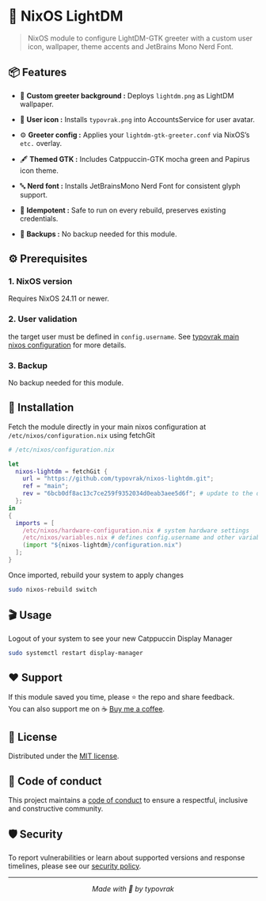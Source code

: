 # 🔐 NixOS LightDM

> NixOS module to configure LightDM-GTK greeter with a custom user icon, wallpaper, theme accents and JetBrains Mono Nerd Font.

## 📦 Features

- 🎨 **Custom greeter background :** Deploys ```lightdm.png``` as LightDM wallpaper.

- 👤 **User icon :** Installs ```typovrak.png``` into AccountsService for user avatar.

- ⚙️ **Greeter config :** Applies your ```lightdm-gtk-greeter.conf``` via NixOS’s ```etc.``` overlay.

- 🖋️ **Themed GTK :** Includes Catppuccin-GTK mocha green and Papirus icon theme.

- 🔤 **Nerd font :** Installs JetBrainsMono Nerd Font for consistent glyph support.

- 🔄 **Idempotent :** Safe to run on every rebuild, preserves existing credentials.

- 💾 **Backups :** No backup needed for this module.

## ⚙️ Prerequisites

### 1. NixOS version
Requires NixOS 24.11 or newer.

### 2. User validation
the target user must be defined in ```config.username```. See [typovrak main nixos configuration](https://github.com/typovrak/nixos) for more details.

### 3. Backup
No backup needed for this module.

## 🚀 Installation
Fetch the module directly in your main nixos configuration at ```/etc/nixos/configuration.nix``` using fetchGit
```nix
# /etc/nixos/configuration.nix

let
  nixos-lightdm = fetchGit {
    url = "https://github.com/typovrak/nixos-lightdm.git";
    ref = "main";
    rev = "6bcb0df8ac13c7ce259f9352034d0eab3aee5d6f"; # update to the desired commit
  };
in
{
  imports = [
    /etc/nixos/hardware-configuration.nix # system hardware settings
    /etc/nixos/variables.nix # defines config.username and other variables, see https://github.com/typovrak/nixos for more details
    (import "${nixos-lightdm}/configuration.nix")
  ];
}
```

Once imported, rebuild your system to apply changes
```bash
sudo nixos-rebuild switch
```

## 🎬 Usage

Logout of your system to see your new Catppuccin Display Manager
```bash
sudo systemctl restart display-manager
```

## ❤️ Support

If this module saved you time, please ⭐️ the repo and share feedback.  
You can also support me on ☕ [Buy me a coffee](https://www.buymeacoffee.com/typovrak).

## 📝 License

Distributed under the [MIT license](LICENSE.md).

## 📜 Code of conduct

This project maintains a [code of conduct](.github/CODE_OF_CONDUCT.md) to ensure a respectful, inclusive and constructive community.

## 🛡️ Security

To report vulnerabilities or learn about supported versions and response timelines, please see our [security policy](.github/SECURITY.md).

---

<p align="center"><i>Made with 💜 by typovrak</i></p>
